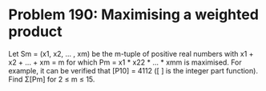# Problem 190: Maximising a weighted product
Let Sm = (x1, x2, ... , xm) be the m-tuple of positive real numbers with
x1 + x2 + ... + xm = m for which Pm = x1 \* x22 \* ... \* xmm is
maximised. For example, it can be verified that \[P10\] = 4112 (\[ \] is
the integer part function). Find Σ\[Pm\] for 2 ≤ m ≤ 15.
